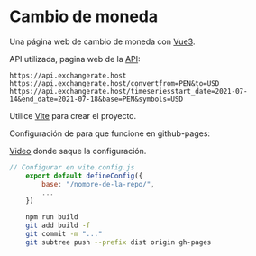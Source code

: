 # Cambio de moneda
Una página web de cambio de moneda con [Vue3](https://v3.vuejs.org/).

API utilizada, pagina web de la [API](https://exchangerate.host/#/docs):

```http
https://api.exchangerate.host
https://api.exchangerate.host/convertfrom=PEN&to=USD
https://api.exchangerate.host/timeseriesstart_date=2021-07-14&end_date=2021-07-18&base=PEN&symbols=USD
```

Utilice [Vite](https://vitejs.dev/guide/) para crear el proyecto.

Configuración de para que funcione en github-pages:

[Video](https://www.youtube.com/watch?v=yo2bMGnIKE8) donde saque la configuración.


```javascript
// Configurar en vite.config.js
	export default defineConfig({
		base: "/nombre-de-la-repo/",
		...
    })
```

```bash
	npm run build
	git add build -f
	git commit -m "..."
	git subtree push --prefix dist origin gh-pages
```

